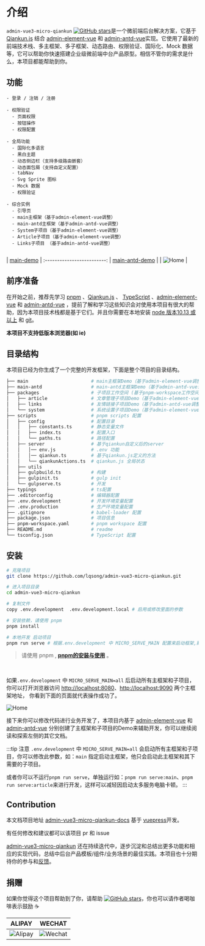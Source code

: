 # 介绍


`admin-vue3-micro-qiankun` [![GitHub stars](https://img.shields.io/github/stars/lqsong/admin-vue3-micro-qiankun.svg?style=social&label=Stars)](https://github.com/lqsong/admin-vue3-micro-qiankun)是一个微前端后台解决方案，它基于 [Qiankun.js](https://qiankun.umijs.org/) 结合 [admin-element-vue](http://admin-element-vue.liqingsong.cc/) 和 [admin-antd-vue](http://admin-antd-vue.liqingsong.cc)实现。它使用了最新的前端技术栈、多主框架、多子框架、动态路由、权限验证、国际化、Mock 数据等，它可以帮助你快速搭建企业级微前端中台产品原型。相信不管你的需求是什么，本项目都能帮助到你。


## 功能

```
- 登录 / 注销 / 注册

- 权限验证
  - 页面权限
  - 按钮操作
  - 权限配置

- 全局功能
  - 国际化多语言
  - 黑白主题
  - 动态侧边栏（支持多级路由嵌套）
  - 动态面包屑（支持自定义配置）
  - tabNav
  - Svg Sprite 图标
  - Mock 数据
  - 权限验证

- 综合实例
  - 引导页
  - main主框架（基于admin-element-vue调整）
  - main-antd主框架（基于admin-antd-vue调整）
  - System子项目（基于admin-element-vue调整）
  - Article子项目（基于admin-element-vue调整）
  - Links子项目 （基于admin-antd-vue调整） 
  
```

| [main-demo](http://main-demo.admin-vue3-micro-qiankun.liqingsong.cc/)  |
:-------------------------:
| [main-antd-demo](http://main-antd-demo.admin-vue3-micro-qiankun.liqingsong.cc/)  |
| ![Home](/images/index.png)  |



## 前序准备

在开始之前，推荐先学习  [pnpm](https://pnpm.io/) 、[Qiankun.js](https://qiankun.umijs.org/) 、 [TypeScript](https://github.com/Microsoft/TypeScript) 、[admin-element-vue](http://admin-element-vue.liqingsong.cc/) 和 [admin-antd-vue](http://admin-antd-vue.liqingsong.cc) ，提前了解和学习这些知识会对使用本项目有很大的帮助，因为本项目技术栈都是基于它们。并且你需要在本地安装 [node 版本10.13 或以上](http://nodejs.org/) 和 [git](https://git-scm.com/)。

**本项目不支持低版本浏览器(如 ie)**

## 目录结构

本项目已经为你生成了一个完整的开发框架，下面是整个项目的目录结构。

```bash
├── main                       # main主框架Demo（基于admin-element-vue调整）
├── main-antd                  # main-antd主框架Demo（基于admin-antd-vue调整）
├── packages                   # 子项目工作空间 (基于pnpm-workspace工作空间 )
│   ├── article                # 文章管理子项目Demo（基于admin-element-vue调整）
│   ├── links                  # 友情链接子项目Demo（基于admin-antd-vue调整）
│   └── system                 # 系统设置子项目Demo（基于admin-element-vue调整）
├── scripts                    # pnpm scripts 配置
│   ├── config                 # 配置目录
│   │   ├── constants.ts       # 静态变量文件
│   │   ├── index.ts           # 配置入口
│   │   └── paths.ts           # 路径配置
│   ├── server                 # 基于qiankun自定义后的server
│   │   │── env.js             # .env 功能
│   │   │── qiankun.ts         # 基于qiankun.js定义的方法
│   │   └── qiankunActions.ts  # qiankun.js 全局状态
│   ├── utils                  
│   ├── gulpbuild.ts           # 构建
│   ├── gulpinit.ts            # gulp init
│   └── gulpserve.ts           # 开发
├── typings                    # ts配置
├── .editorconfig              # 编辑器配置
├── .env.development           # 开发环境变量配置
├── .env.production            # 生产环境变量配置
├── .gitignore                 # babel-loader 配置
├── package.json               # 项目信息
├── pnpm-workspace.yaml        # pnpm workspace 配置
├── README.md                  # readme
└── tsconfig.json              # TypeScript 配置
```

## 安装

```bash
# 克隆项目
git clone https://github.com/lqsong/admin-vue3-micro-qiankun.git

# 进入项目目录
cd admin-vue3-micro-qiankun

# 复制文件
copy .env.development  .env.development.local # 启用或修改里面的参数

# 安装依赖，请使用 pnpm
pnpm install

# 本地开发 启动项目
pnpm run serve # 根据.env.development 中 MICRO_SERVE_MAIN 配置来启动框架,默认all
```

> 请使用 pnpm , **[pnpm的安装与使用](http://liqingsong.cc/article/detail/26)** 。


<br/>

如果`.env.development` 中 `MICRO_SERVE_MAIN=all` 后启动所有主框架和子项目，你可以打开浏览器访问 [http://localhost:8080](http://localhost:8080)、[http://localhost:9090](http://localhost:9090) 两个主框架地址， 你看到下面的页面就代表操作成功了。

![Home](/images/index.png)

接下来你可以修改代码进行业务开发了，本项目内基于 [admin-element-vue](http://admin-element-vue.liqingsong.cc/) 和 [admin-antd-vue](http://admin-antd-vue.liqingsong.cc) 分别创建了主框架和子项目的Demo来辅助开发，你可以继续阅读和探索左侧的其它文档。

:::tip 注意
`.env.development` 中 `MICRO_SERVE_MAIN=all` 会启动所有主框架和子项目，你可以修改此参数，如：`main` 指定启动主框架，他只会启动此主框架和其下需要的子项目。

或者你可以不运行`pnpm run serve`，单独运行如：`pnpm run serve:main`、`pnpm run serve:article`来进行开发，这样可以减轻因启动太多服务电脑卡顿。
:::


## Contribution

本文档项目地址 [admin-vue3-micro-qiankun-docs](https://github.com/lqsong/admin-vue3-micro-qiankun-docs) 基于 [vuepress](https://github.com/vuejs/vuepress)开发。

有任何修改和建议都可以该项目 pr 和 issue

[admin-vue3-micro-qiankun](https://github.com/lqsong/admin-vue3-micro-qiankun) 还在持续迭代中，逐步沉淀和总结出更多功能和相应的实现代码，总结中后台产品模板/组件/业务场景的最佳实践。本项目也十分期待你的参与和[反馈](https://github.com/lqsong/admin-vue3-micro-qiankun/issues)。

## 捐赠

如果你觉得这个项目帮助到了你，请帮助 [![GitHub stars](https://img.shields.io/github/stars/lqsong/admin-vue3-micro-qiankun.svg?style=social&label=Stars)](https://github.com/lqsong/admin-vue3-micro-qiankun)，你也可以请作者喝咖啡表示鼓励 :coffee:

**ALIPAY**             |  **WECHAT**
:-------------------------:|:-------------------------:
![Alipay](http://uploads.liqingsong.cc/20210430/f62d2436-8d92-407d-977f-35f1e4b891fc.png)  |  ![Wechat](http://uploads.liqingsong.cc/20210430/3e24efa9-8e79-4606-9bd9-8215ce1235ac.png)
